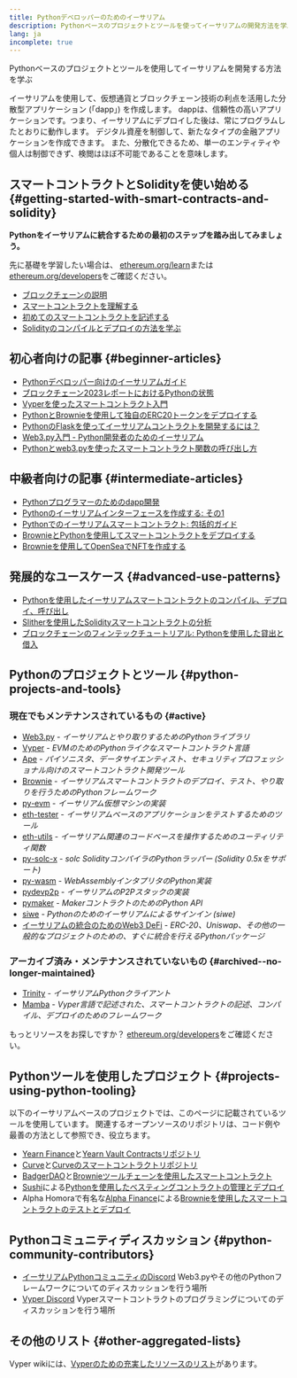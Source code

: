```yaml
---
title: Pythonデベロッパーのためのイーサリアム
description: Pythonベースのプロジェクトとツールを使ってイーサリアムの開発方法を学ぶ
lang: ja
incomplete: true
---
```


<FeaturedText>Pythonベースのプロジェクトとツールを使用してイーサリアムを開発する方法を学ぶ</FeaturedText>

イーサリアムを使用して、仮想通貨とブロックチェーン技術の利点を活用した分散型アプリケーション (「dapp」) を作成します。 dappは、信頼性の高いアプリケーションです。つまり、イーサリアムにデプロイした後は、常にプログラムしたとおりに動作します。 デジタル資産を制御して、新たなタイプの金融アプリケーションを作成できます。 また、分散化できるため、単一のエンティティや個人は制御できず、検閲はほぼ不可能であることを意味します。

## スマートコントラクトとSolidityを使い始める {#getting-started-with-smart-contracts-and-solidity}

**Pythonをイーサリアムに統合するための最初のステップを踏み出してみましょう。**

先に基礎を学習したい場合は、 [ethereum.org/learn](/learn/)または[ethereum.org/developers](/developers/)をご確認ください。

- [ブロックチェーンの説明](https://kauri.io/article/d55684513211466da7f8cc03987607d5/blockchain-explained)
- [スマートコントラクトを理解する](https://kauri.io/article/e4f66c6079e74a4a9b532148d3158188/ethereum-101-part-5-the-smart-contract)
- [初めてのスマートコントラクトを記述する](https://kauri.io/article/124b7db1d0cf4f47b414f8b13c9d66e2/remix-ide-your-first-smart-contract)
- [Solidityのコンパイルとデプロイの方法を学ぶ](https://kauri.io/article/973c5f54c4434bb1b0160cff8c695369/understanding-smart-contract-compilation-and-deployment)

## 初心者向けの記事 {#beginner-articles}

- [Pythonデベロッパー向けのイーサリアムガイド](https://snakecharmers.ethereum.org/a-developers-guide-to-ethereum-pt-1/)
- [ブロックチェーン2023レポートにおけるPythonの状態](https://tradingstrategy.ai/blog/the-state-of-python-in-blockchain-in-2023)
- [Vyperを使ったスマートコントラクト入門](https://kauri.io/#collections/Getting%20Started/an-introduction-to-smart-contracts-with-vyper/)
- [PythonとBrownieを使用して独自のERC20トークンをデプロイする](https://betterprogramming.pub/python-blockchain-token-deployment-tutorial-create-an-erc20-77a5fd2e1a58)
- [PythonのFlaskを使ってイーサリアムコントラクトを開発するには？](https://medium.com/coinmonks/how-to-develop-ethereum-contract-using-python-flask-9758fe65976e)
- [Web3.py入門 - Python開発者のためのイーサリアム](https://www.dappuniversity.com/articles/web3-py-intro)
- [Pythonとweb3.pyを使ったスマートコントラクト関数の呼び出し方](https://stackoverflow.com/questions/57580702/how-to-call-a-smart-contract-function-using-python-and-web3-py)

## 中級者向けの記事 {#intermediate-articles}

- [Pythonプログラマーのためのdapp開発](https://levelup.gitconnected.com/dapps-development-for-python-developers-f52b32b54f28)
- [Pythonのイーサリアムインターフェースを作成する: その1](https://hackernoon.com/creating-a-python-ethereum-interface-part-1-4d2e47ea0f4d)
- [Pythonでのイーサリアムスマートコントラクト: 包括的ガイド](https://hackernoon.com/ethereum-smart-contracts-in-python-a-comprehensive-ish-guide-771b03990988)
- [BrownieとPythonを使用してスマートコントラクトをデプロイする](https://dev.to/patrickalphac/using-brownie-for-to-deploy-smart-contracts-1kkp)
- [Brownieを使用してOpenSeaでNFTを作成する](https://www.freecodecamp.org/news/how-to-make-an-nft-and-render-on-opensea-marketplace/)

## 発展的なユースケース {#advanced-use-patterns}

- [Pythonを使用したイーサリアムスマートコントラクトのコンパイル、デプロイ、呼び出し](https://yohanes.gultom.id/2018/11/28/compiling-deploying-and-calling-ethereum-smartcontract-using-python/)
- [Slitherを使用したSolidityスマートコントラクトの分析](https://kauri.io/#collections/DevOps/analyze-solidity-smart-contracts-with-slither/#analyze-solidity-smart-contracts-with-slither)
- [ブロックチェーンのフィンテックチュートリアル: Pythonを使用した貸出と借入](https://blog.chain.link/blockchain-fintech-defi-tutorial-lending-borrowing-python/)

## Pythonのプロジェクトとツール {#python-projects-and-tools}

### 現在でもメンテナンスされているもの {#active}

- [Web3.py](https://github.com/ethereum/web3.py) - _イーサリアムとやり取りするためのPythonライブラリ_
- [Vyper](https://github.com/ethereum/vyper/) - _EVMのためのPythonライクなスマートコントラクト言語_
- [Ape](https://github.com/ApeWorX/ape) - _パイソニスタ、データサイエンティスト、セキュリティプロフェッショナル向けのスマートコントラクト開発ツール_
- [Brownie](https://github.com/eth-brownie/brownie) - _イーサリアムスマートコントラクトのデプロイ、テスト、やり取りを行うためのPythonフレームワーク_
- [py-evm](https://github.com/ethereum/py-evm) - _イーサリアム仮想マシンの実装_
- [eth-tester](https://github.com/ethereum/eth-tester) - _イーサリアムベースのアプリケーションをテストするためのツール_
- [eth-utils](https://github.com/ethereum/eth-utils/) - _イーサリアム関連のコードベースを操作するためのユーティリティ関数_
- [py-solc-x](https://pypi.org/project/py-solc-x/) - _solc SolidityコンパイラのPythonラッパー (Solidity 0.5xをサポート)_
- [py-wasm](https://github.com/ethereum/py-wasm) - _WebAssemblyインタプリタのPython実装_
- [pydevp2p](https://github.com/ethereum/pydevp2p) - _イーサリアムのP2Pスタックの実装_
- [pymaker](https://github.com/makerdao/pymaker) - _MakerコントラクトのためのPython API_
- [siwe](https://github.com/spruceid/siwe-py) - _Pythonのためのイーサリアムによるサインイン (siwe)_
- [イーサリアムの統合のためのWeb3 DeFi](https://github.com/tradingstrategy-ai/web3-ethereum-defi) - _ERC-20、Uniswap、その他の一般的なプロジェクトのための、すぐに統合を行えるPythonパッケージ_

### アーカイブ済み・メンテナンスされていないもの {#archived--no-longer-maintained}

- [Trinity](https://github.com/ethereum/trinity) - _イーサリアムPythonクライアント_
- [Mamba](https://github.com/arjunaskykok/mamba) - _Vyper言語で記述された、スマートコントラクトの記述、コンパイル、デプロイのためのフレームワーク_

もっとリソースをお探しですか？ [ethereum.org/developers](/developers/)をご確認ください。

## Pythonツールを使用したプロジェクト {#projects-using-python-tooling}

以下のイーサリアムベースのプロジェクトでは、このページに記載されているツールを使用しています。 関連するオープンソースのリポジトリは、コード例や最善の方法として参照でき、役立ちます。

- [Yearn Finance](https://yearn.finance/)と[Yearn Vault Contractsリポジトリ](https://github.com/yearn/yearn-vaults)
- [Curve](https://curve.fi/)と[Curveのスマートコントラクトリポジトリ](https://github.com/curvefi/curve-contract)
- [BadgerDAO](https://badger.com/)と[Brownieツールチェーンを使用したスマートコントラクト](https://github.com/Badger-Finance/badger-system)
- [Sushi](https://sushi.com/)による[Pythonを使用したべスティングコントラクトの管理とデプロイ](https://github.com/sushiswap/sushi-vesting-protocols)
- Alpha Homoraで有名な[Alpha Finance](https://alphafinance.io/)による[Brownieを使用したスマートコントラクトのテストとデプロイ](https://github.com/AlphaFinanceLab/alpha-staking-contract)

## Pythonコミュニティディスカッション {#python-community-contributors}

- [イーサリアムPythonコミュニティのDiscord](https://discord.gg/9zk7snTfWe) Web3.pyやその他のPythonフレームワークについてのディスカッションを行う場所
- [Vyper Discord](https://discord.gg/SdvKC79cJk) Vyperスマートコントラクトのプログラミングについてのディスカッションを行う場所

## その他のリスト {#other-aggregated-lists}

Vyper wikiには、[Vyperのための充実したリソースのリスト](https://github.com/ethereum/vyper/wiki/Vyper-tools-and-resources)があります。
